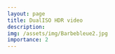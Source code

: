 ```yaml
---
layout: page
title: DualISO HDR video
description: 
img: /assets/img/Barbebleue2.jpg
importance: 2
---
```



